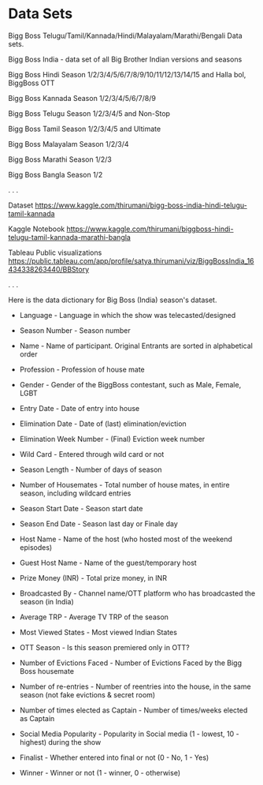 # Data Sets
Bigg Boss Telugu/Tamil/Kannada/Hindi/Malayalam/Marathi/Bengali Data sets.

Bigg Boss India - data set of all Big Brother Indian versions and seasons


Bigg Boss Hindi Season 1/2/3/4/5/6/7/8/9/10/11/12/13/14/15 and Halla bol, BiggBoss OTT

Bigg Boss Kannada Season 1/2/3/4/5/6/7/8/9

Bigg Boss Telugu Season 1/2/3/4/5 and Non-Stop

Bigg Boss Tamil Season 1/2/3/4/5 and Ultimate

Bigg Boss Malayalam Season 1/2/3/4

Bigg Boss Marathi Season 1/2/3

Bigg Boss Bangla Season 1/2

  . . .

Dataset https://www.kaggle.com/thirumani/bigg-boss-india-hindi-telugu-tamil-kannada

Kaggle Notebook https://www.kaggle.com/thirumani/biggboss-hindi-telugu-tamil-kannada-marathi-bangla

Tableau Public visualizations https://public.tableau.com/app/profile/satya.thirumani/viz/BiggBossIndia_16434338263440/BBStory

  . . .

Here is the data dictionary for Big Boss (India) season's dataset.

- Language - Language in which the show was telecasted/designed

- Season Number - Season number

- Name - Name of participant. Original Entrants are sorted in alphabetical order

- Profession - Profession of house mate

- Gender - Gender of the BiggBoss contestant, such as Male, Female, LGBT

- Entry Date - Date of entry into house

- Elimination Date - Date of (last) elimination/eviction

- Elimination Week Number - (Final) Eviction week number

- Wild Card - Entered through wild card or not

- Season Length - Number of days of season

- Number of Housemates - Total number of house mates, in entire season, including wildcard entries

- Season Start Date - Season start date

- Season End Date - Season last day or Finale day

- Host Name - Name of the host (who hosted most of the weekend episodes)

- Guest Host Name - Name of the guest/temporary host

- Prize Money (INR) - Total prize money, in INR

- Broadcasted By - Channel name/OTT platform who has broadcasted the season (in India)

- Average TRP - Average TV TRP of the season

- Most Viewed States - Most viewed Indian States

- OTT Season - Is this season premiered only in OTT?

- Number of Evictions Faced - Number of Evictions Faced by the Bigg Boss housemate

- Number of re-entries - Number of reentries into the house, in the same season (not fake evictions & secret room)

- Number of times elected as Captain - Number of times/weeks elected as Captain

- Social Media Popularity - Popularity in Social media (1 - lowest, 10 - highest) during the show

- Finalist - Whether entered into final or not (0 - No, 1 - Yes)

- Winner - Winner or not (1 - winner, 0 - otherwise)
